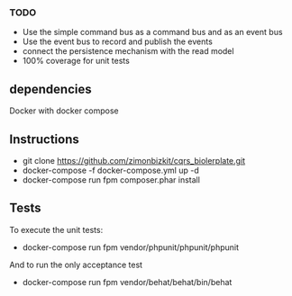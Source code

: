### TODO

- Use the simple command bus as a command bus and as an event bus
- Use the event bus to record and publish the events
- connect the persistence mechanism with the read model
- 100% coverage for unit tests

## dependencies
Docker with docker compose

## Instructions
- git clone https://github.com/zimonbizkit/cqrs_biolerplate.git
- docker-compose -f docker-compose.yml up -d
- docker-compose run fpm composer.phar install

## Tests
 To execute the unit tests:
 - docker-compose run fpm vendor/phpunit/phpunit/phpunit
 
 And to run the only acceptance test
 - docker-compose run fpm vendor/behat/behat/bin/behat
 
 

